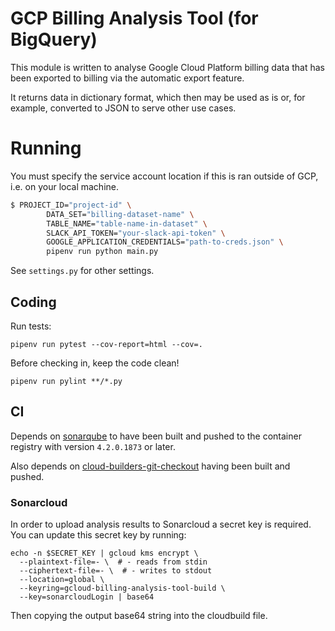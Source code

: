 # GCP Billing Analysis Tool (for BigQuery)
This module is written to analyse Google Cloud Platform billing data
that has been exported to billing via the automatic export feature.

It returns data in dictionary format, which then may be used as is or,
for example, converted to JSON to serve other use cases.

# Running
You must specify the service account location if this is ran outside of
GCP, i.e. on your local machine.
```bash
$ PROJECT_ID="project-id" \
        DATA_SET="billing-dataset-name" \
        TABLE_NAME="table-name-in-dataset" \
        SLACK_API_TOKEN="your-slack-api-token" \
        GOOGLE_APPLICATION_CREDENTIALS="path-to-creds.json" \
        pipenv run python main.py
```
See `settings.py` for other settings.

## Coding

Run tests:

```shell script
pipenv run pytest --cov-report=html --cov=.
```

Before checking in, keep the code clean!

```shell script
pipenv run pylint **/*.py
```

## CI

Depends on [sonarqube](https://github.com/GoogleCloudPlatform/cloud-builders-community/tree/master/sonarqube) to have been built and pushed to the container registry with version `4.2.0.1873` or later.

Also depends on [cloud-builders-git-checkout](https://github.com/STYLER-Inc/cloud-builders-git-checkout) having been built and pushed.

### Sonarcloud

In order to upload analysis results to Sonarcloud a secret key is required. You can update this secret key by running:

```shell script
echo -n $SECRET_KEY | gcloud kms encrypt \
  --plaintext-file=- \  # - reads from stdin
  --ciphertext-file=- \  # - writes to stdout
  --location=global \
  --keyring=gcloud-billing-analysis-tool-build \
  --key=sonarcloudLogin | base64
```

Then copying the output base64 string into the cloudbuild file.
